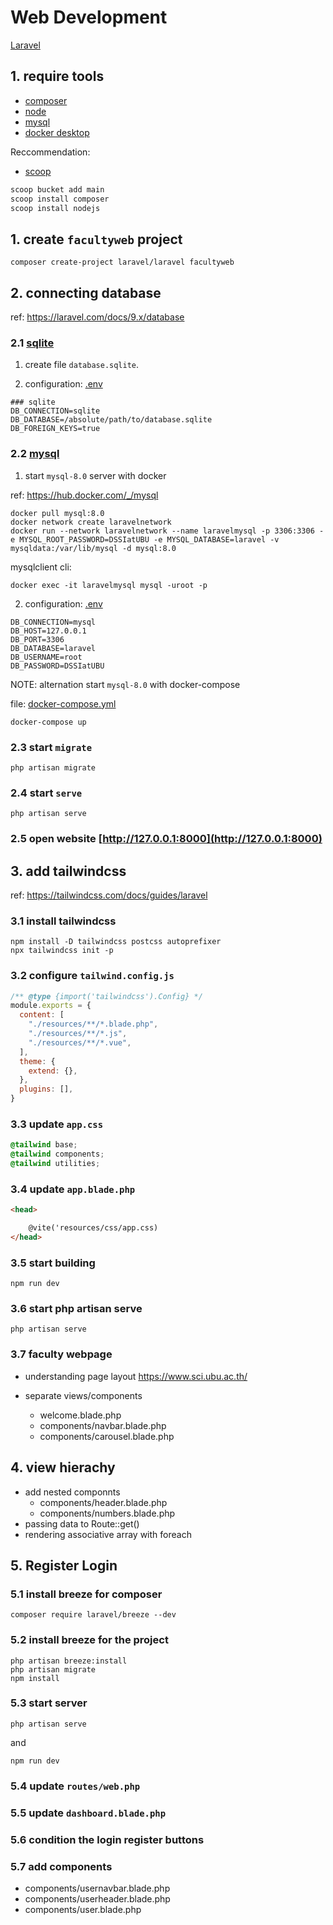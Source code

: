 # Web Development

[Laravel](https://laravel.com/)

## 1. require tools

* [composer](https://getcomposer.org)
* [node](https://nodejs.org)
* [mysql](https://www.mysql.com)
* [docker desktop](https://www.docker.com/products/docker-desktop/)

Reccommendation: 

* [scoop](https://scoop.sh)

```sh
scoop bucket add main
scoop install composer
scoop install nodejs
```

## 1. create `facultyweb` project

```
composer create-project laravel/laravel facultyweb
```

## 2. connecting database

ref: https://laravel.com/docs/9.x/database

### 2.1 [sqlite](https://www.sqlite.org)

1. create file `database.sqlite`.

2. configuration: [.env](./.env)

```
### sqlite
DB_CONNECTION=sqlite
DB_DATABASE=/absolute/path/to/database.sqlite
DB_FOREIGN_KEYS=true
```

### 2.2 [mysql](https://www.mysql.com)

1. start `mysql-8.0` server with docker

ref: https://hub.docker.com/_/mysql 

```
docker pull mysql:8.0
docker network create laravelnetwork
docker run --network laravelnetwork --name laravelmysql -p 3306:3306 -e MYSQL_ROOT_PASSWORD=DSSIatUBU -e MYSQL_DATABASE=laravel -v mysqldata:/var/lib/mysql -d mysql:8.0
```

mysqlclient cli:

```
docker exec -it laravelmysql mysql -uroot -p
```

2. configuration: [.env](./.env)

```
DB_CONNECTION=mysql
DB_HOST=127.0.0.1
DB_PORT=3306
DB_DATABASE=laravel
DB_USERNAME=root
DB_PASSWORD=DSSIatUBU
```

NOTE: alternation start `mysql-8.0` with docker-compose

file: [docker-compose.yml](./docker-compose.yml)

```
docker-compose up
```

### 2.3 start `migrate`

```
php artisan migrate
```

### 2.4 start `serve`

```
php artisan serve
```

### 2.5 open website [http://127.0.0.1:8000](http://127.0.0.1:8000)

## 3. add tailwindcss

ref: https://tailwindcss.com/docs/guides/laravel

### 3.1 install tailwindcss

```
npm install -D tailwindcss postcss autoprefixer
npx tailwindcss init -p
```

### 3.2 configure `tailwind.config.js`

```js
/** @type {import('tailwindcss').Config} */
module.exports = {
  content: [
    "./resources/**/*.blade.php",
    "./resources/**/*.js",
    "./resources/**/*.vue",
  ],
  theme: {
    extend: {},
  },
  plugins: [],
}
```

### 3.3 update `app.css`

```css
@tailwind base;
@tailwind components;
@tailwind utilities;
```

### 3.4 update `app.blade.php`

```html
<head>

    @vite('resources/css/app.css)
</head>
```

### 3.5 start building

```
npm run dev
```

### 3.6 start php artisan serve

```
php artisan serve
```

### 3.7 faculty webpage

* understanding page layout https://www.sci.ubu.ac.th/ 
* separate views/components

  * welcome.blade.php 
  * components/navbar.blade.php 
  * components/carousel.blade.php

## 4. view hierachy

* add nested componnts
  * components/header.blade.php
  * components/numbers.blade.php
* passing data to Route::get()
* rendering associative array with foreach

## 5. Register Login

### 5.1 install breeze for composer

```
composer require laravel/breeze --dev
```

### 5.2 install breeze for the project

```
php artisan breeze:install
php artisan migrate
npm install
```

### 5.3 start server

```
php artisan serve
```

and 

```
npm run dev
```

### 5.4 update `routes/web.php`

### 5.5 update `dashboard.blade.php`

### 5.6 condition the login register buttons 

### 5.7 add components

* components/usernavbar.blade.php
* components/userheader.blade.php
* components/user.blade.php

